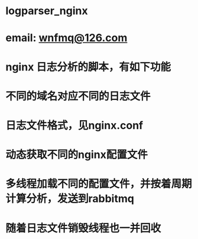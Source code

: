 # logparser_nginx
# 
# email: wnfmq@126.com 
# nginx 日志分析的脚本，有如下功能
# 不同的域名对应不同的日志文件
# 日志文件格式，见nginx.conf
# 动态获取不同的nginx配置文件
# 多线程加载不同的配置文件，并按着周期计算分析，发送到rabbitmq
# 随着日志文件销毁线程也一并回收
# 
